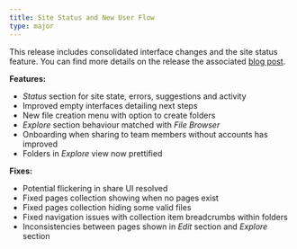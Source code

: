 ```yaml
---
title: Site Status and New User Flow
type: major
---
```


This release includes consolidated interface changes and the site status feature. You can find more details on the release the associated [blog post](http://cloudcannon.com/features/2015/12/10/site-status-and-new-user-flow/).

**Features:**

* *Status* section for site state, errors, suggestions and activity
* Improved empty interfaces detailing next steps
* New file creation menu with option to create folders
* *Explore* section behaviour matched with *File Browser*
* Onboarding when sharing to team members without accounts has improved
* Folders in *Explore* view now prettified

**Fixes:**

* Potential flickering in share UI resolved
* Fixed pages collection showing when no pages exist
* Fixed pages collection hiding some valid files
* Fixed navigation issues with collection item breadcrumbs within folders
* Inconsistencies between pages shown in *Edit* section and *Explore* section
